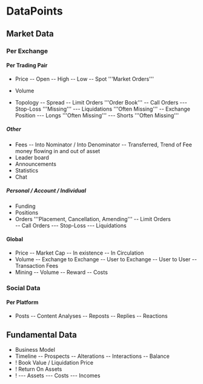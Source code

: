 # DataPoints
## Market Data
### Per Exchange
#### Per Trading Pair
- Price
-- Open 
--	High
--	Low
--	Spot '''Market Orders'''

- Volume

- Topology
-- Spread
-- Limit Orders '''Order Book'''
-- Call Orders
--- Stop-Loss '''Missing'''
--- Liquidations '''Often Missing'''
-- Exchange Position
--- Longs '''Often Missing'''
--- Shorts '''Often Missing'''
##### Other
- Fees
-- Into Nominator / Into Denominator
-- Transferred, Trend of Fee money flowing in and out of asset
- Leader board
- Announcements
- Statistics
- Chat                        
##### Personal / Account / Individual
- Funding
- Positions
- Orders '''Placement, Cancellation, Amending'''
-- Limit Orders			
-- Call Orders
--- Stop-Loss
--- Liquidations
#### Global
- Price
-- Market Cap
-- In existence
-- In Circulation
- Volume
-- Exchange to Exchange
-- User to Exchange
-- User to User
-- Transaction Fees
- Mining
-- Volume
-- Reward
-- Costs

### Social Data
#### Per Platform
- Posts
-- Content Analyses
-- Reposts
-- Replies
-- Reactions
## Fundamental Data
- Business Model
- Timeline
-- Prospects
-- Alterations
-- Interactions
-- Balance
- ! Book Value / Liquidation Price
- ! Return On Assets
- ! 
--- Assets
--- Costs
--- Incomes
